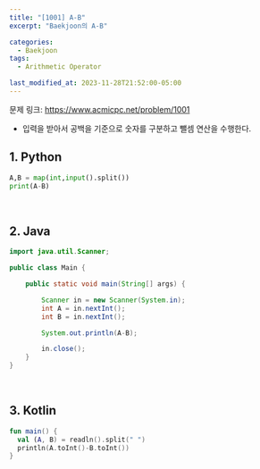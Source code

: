 ```yaml
---
title: "[1001] A-B"
excerpt: "Baekjoon의 A-B"

categories:
  - Baekjoon
tags:
  - Arithmetic Operator

last_modified_at: 2023-11-28T21:52:00-05:00
---
```


문제 링크: https://www.acmicpc.net/problem/1001

- 입력을 받아서 공백을 기준으로 숫자를 구분하고 뺄셈 연산을 수행한다.

## 1. Python

```python
A,B = map(int,input().split())
print(A-B)
```

<br>

## 2. Java

```java
import java.util.Scanner;

public class Main {

	public static void main(String[] args) {

		Scanner in = new Scanner(System.in);
		int A = in.nextInt();
		int B = in.nextInt();

		System.out.println(A-B);

		in.close();
	}
}
```

<br>

## 3. Kotlin

```kotlin
fun main() {
  val (A, B) = readln().split(" ")
  println(A.toInt()-B.toInt())
}
```
